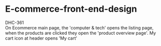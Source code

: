 # E-commerce-front-end-design
DHC-361\
On Ecommerce main page, the 'computer & tech' opens the listing page, when the products are clicked they open the 'product overview page'. My cart icon at header opens 'My cart'
